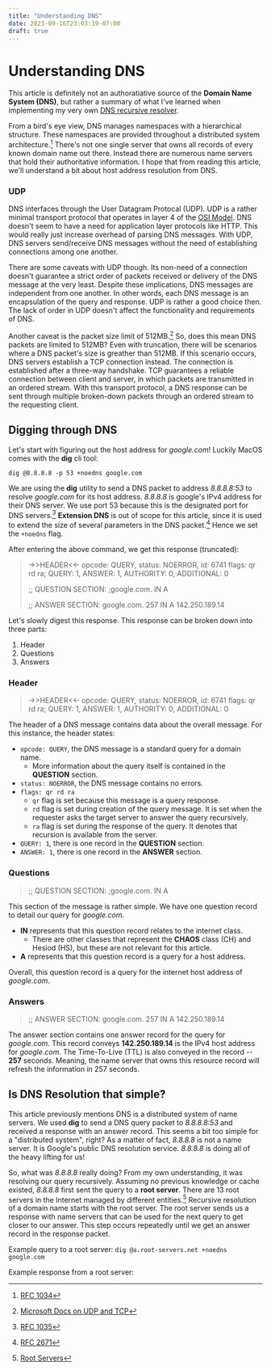 ```yaml
---
title: "Understanding DNS"
date: 2023-09-16T23:03:19-07:00
draft: true
---
```


# Understanding DNS
This article is definitely not an authoratiative source of the **Domain Name System (DNS)**, but rather a summary of what I've learned when implementing my very own [DNS recursive resolver](https://github.com/andykhv/recursive_resolver).

From a bird's eye view, DNS manages namespaces with a hierarchical structure. These namespaces are provided throughout a distributed system architecture.[^1] There's not one single server that owns all records of every known domain name out there. Instead there are numerous name servers that hold their authoritative information. I hope that from reading this article, we'll understand a bit about host address resolution from DNS.

### UDP

DNS interfaces through the User Datagram Protocal (UDP). UDP is a rather minimal transport protocol that operates in layer 4 of the [OSI Model](https://en.wikipedia.org/wiki/OSI_model). DNS doesn't seem to have a need for application layer protocols like HTTP. This would really just increase overhead of parsing DNS messages. With UDP, DNS servers send/receive DNS messages without the need of establishing connections among one another.

There are some caveats with UDP though. Its non-need of a connection doesn't guarantee a strict order of packets received or delivery of the DNS message at the very least. Despite these implications, DNS messages are independent from one another. In other words, each DNS message is an encapsulation of the query and response. UDP is rather a good choice then. The lack of order in UDP doesn't affect the functionality and requirements of DNS.

Another caveat is the packet size limit of 512MB.[^5] So, does this mean DNS packets are limited to 512MB? Even with truncation, there will be scenarios where a DNS packet's size is greather than 512MB. If this scenario occurs, DNS servers establish a TCP connection instead. The connection is established after a three-way handshake. TCP guarantees a reliable connection between client and server, in which packets are transmitted in an ordered stream. With this transport protocol, a DNS response can be sent through multiple broken-down packets through an ordered stream to the requesting client.

## Digging through DNS

Let's start with figuring out the host address for *google.com*! Luckily MacOS comes with the **dig** cli tool:

`dig @8.8.8.8 -p 53 +noedns google.com`

We are using the **dig** utility to send a DNS packet to address *8.8.8.8:53* to resolve *google.com* for its host address. *8.8.8.8* is google's IPv4 address for their DNS server. We use port 53 because this is the designated port for DNS servers.[^2] **Extension DNS** is out of scope for this article, since it is used to extend the size of several parameters in the DNS packet.[^3] Hence we set the `+noedns` flag.

After entering the above command, we get this response (truncated):
><TRUNCATED>
>->>HEADER<<- opcode: QUERY, status: NOERROR, id: 6741
>flags: qr rd ra; QUERY: 1, ANSWER: 1, AUTHORITY: 0, ADDITIONAL: 0 
>
>;; QUESTION SECTION:
>;google.com.			IN	A
>
>;; ANSWER SECTION:
>google.com.		257	IN	A	142.250.189.14
><TRUNCATED>

Let's slowly digest this response. This response can be broken down into three parts:
1. Header
2. Questions
3. Answers

### Header
>->>HEADER<<- opcode: QUERY, status: NOERROR, id: 6741
>flags: qr rd ra; QUERY: 1, ANSWER: 1, AUTHORITY: 0, ADDITIONAL: 0 

The header of a DNS message contains data about the overall message. For this instance, the header states: 
- `opcode: QUERY`, the DNS message is a standard query for a domain name.
  - More information about the query itself is contained in the **QUESTION** section.
- `status: NOERROR`, the DNS message contains no errors.
- `flags: qr rd ra`
  - `qr` flag is set because this message is a query response.
  - `rd` flag is set during creation of the query message. It is set when the requester asks the target server to answer the query recursively.
  - `ra` flag is set during the response of the query. It denotes that recursion is available from the server. 
- `QUERY: 1`, there is one record in the **QUESTION** section.
- `ANSWER: 1`, there is one record in the **ANSWER** section.

### Questions 
>;; QUESTION SECTION:
>;google.com.			IN	A

This section of the message is rather simple. We have one question record to detail our query for *google.com*.

- **IN** represents that this question record relates to the internet class.
  - There are other classes that represent the **CHAOS** class (CH) and Hesiod (HS), but these are not relevant for this article.
- **A** represents that this question record is a query for a host address.

Overall, this question record is a query for the internet host address of *google.com*.

### Answers 
>;; ANSWER SECTION:
>google.com.		257	IN	A	142.250.189.14

The answer section contains one answer record for the query for *google.com*. This record conveys **142.250.189.14** is the IPv4 host address for *google.com*. The Time-To-Live (TTL) is also conveyed in the record -- **257** seconds. Meaning, the name server that owns this resource record will refresh the information in 257 seconds.

## Is DNS Resolution that simple?
This article previously mentions DNS is a distributed system of name servers. We used **dig** to send a DNS query packet to *8.8.8.8:53* and received a response with an answer record. This seems a bit too simple for a "distributed system", right? As a matter of fact, *8.8.8.8* is not a name server. It is Google's public DNS resolution service. *8.8.8.8* is doing all of the heavy lifting for us!

So, what was *8.8.8.8* really doing? From my own understanding, it was resolving our query recursively. Assuming no previous knowledge or cache existed, *8.8.8.8* first sent the query to a **root server**. There are 13 root servers in the Internet managed by different entities.[^4] Recursive resolution of a domain name starts with the root server. The root server sends us a response with name servers that can be used for the next query to get closer to our answer. This step occurs repeatedly until we get an answer record in the response packet.

Example query to a root server:
`dig @a.root-servers.net +noedns google.com`

Example response from a root server:

[^1]: [RFC 1034](https://www.ietf.org/rfc/rfc1034.txt)
[^2]: [RFC 1035](https://www.ietf.org/rfc/rfc1035.txt)
[^3]: [RFC 2671](https://www.ietf.org/rfc/rfc2671.txt)
[^4]: [Root Servers](https://root-servers.org/)
[^5]: [Microsoft Docs on UDP and TCP](https://learn.microsoft.com/en-us/troubleshoot/windows-server/networking/dns-works-on-tcp-and-udp)
